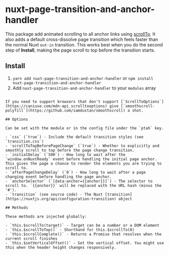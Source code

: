 # nuxt-page-transition-and-anchor-handler

This package add animated scrolling to all anchor links using [scrollTo](https://developer.mozilla.org/en-US/docs/Web/API/Element/scrollTo).  It also adds a default cross-dissolve page transition which feels faster than the normal Nuxt `out-in` transition.  This works best when you do the second step of **Install**, making the page scroll to top before the transition starts.

## Install

1. `yarn add nuxt-page-transition-and-anchor-handler` or `npm install nuxt-page-transition-and-anchor-handler`
2. Add `nuxt-page-transition-and-anchor-handler` to your `modules` array
```

If you need to support browsers that don't support [`ScrollToOptions`](https://caniuse.com/mdn-api_scrolltooptions) give [`smoothscroll-polyfill`](https://github.com/iamdustan/smoothscroll) a shot.

## Options

Can be set with the module or in the config file under the `ptah` key.

- `css` (`true`) - Include the default transition styles (see `transition.css`)
- `scrollToTopBeforePageChange` (`true`) - Whether to explicitly and smoothly scroll to top before the page change transition.
- `initialDelay` (`500`) - How long to wait after the `window.onNuxtReady` event before handling the initial page anchor.  This gives the page a chance to render the elements you are trying to scroll to.
- `afterPageChangeDelay` (`0`) - How long to wait after a page changing event before handling the page anchor.
- `anchorSelector` (`[data-anchor={{anchor}}]`) - The selector to scroll to. `{{anchor}}` will be replaced with the URL hash (minus the '#').
- `transition` (see source code) - The Nuxt [transition](https://nuxtjs.org/api/configuration-transition) object

## Methods

These methods are injected globally:

- `this.$scrollTo(target)` - Target can be a number or a DOM element
- `this.$scrollToTop()` - Shorthand for this.$scrollTo(0)
- `this.$scrollComplete()` - Returns a Promise that resolves when the current scroll finishes
- `this.$setVerticalOffset()` - Set the vertical offset. You might use this when the header height changes responsively.
